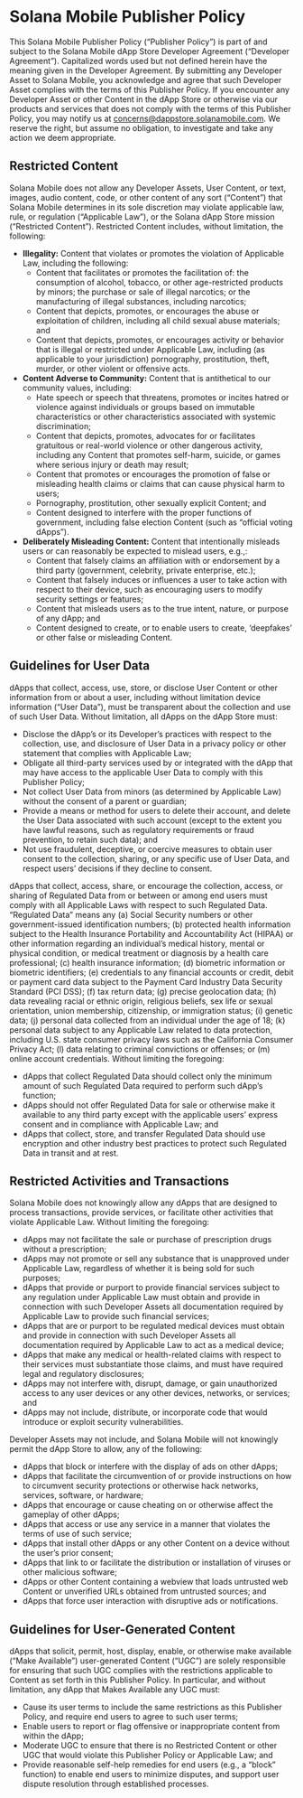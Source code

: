 # Solana Mobile Publisher Policy

This Solana Mobile Publisher Policy (“Publisher Policy”) is part of and subject to the Solana Mobile dApp Store Developer Agreement (“Developer Agreement”). Capitalized words used but not defined herein have the meaning given in the Developer Agreement. By submitting any Developer Asset to Solana Mobile, you acknowledge and agree that such Developer Asset complies with the terms of this Publisher Policy. If you encounter any Developer Asset or other Content in the dApp Store or otherwise via our products and services that does not comply with the terms of this Publisher Policy, you may notify us at [concerns@dappstore.solanamobile.com](mailto:concerns@dappstore.solanamobile.com). We reserve the right, but assume no obligation, to investigate and take any action we deem appropriate. 

## Restricted Content  
Solana Mobile does not allow any Developer Assets, User Content, or text, images, audio content, code, or other content of any sort (“Content”) that Solana Mobile determines in its sole discretion may violate applicable law, rule, or regulation (“Applicable Law”), or the Solana dApp Store mission (“Restricted Content”). Restricted Content includes, without limitation, the following:  
 

* **Illegality:** Content that violates or promotes the violation of Applicable Law, including the following:  
  * Content that facilitates or promotes the facilitation of: the consumption of alcohol, tobacco, or other age-restricted products by minors; the purchase or sale of illegal narcotics; or the manufacturing of illegal substances, including narcotics;  
  * Content that depicts, promotes, or encourages the abuse or exploitation of children, including all child sexual abuse materials; and  
  * Content that depicts, promotes, or encourages activity or behavior that is illegal or restricted under Applicable Law, including (as applicable to your jurisdiction) pornography, prostitution, theft, murder, or other violent or offensive acts.   
* **Content Adverse to Community:** Content that is antithetical to our community values, including:  
  * Hate speech or speech that threatens, promotes or incites hatred or violence against individuals or groups based on immutable characteristics or other characteristics associated with systemic discrimination;  
  * Content that depicts, promotes, advocates for or facilitates gratuitous or real-world violence or other dangerous activity, including any Content that promotes self-harm, suicide, or games where serious injury or death may result;  
  * Content that promotes or encourages the promotion of false or misleading health claims or claims that can cause physical harm to users;   
  * Pornography, prostitution, other sexually explicit Content; and  
  * Content designed to interfere with the proper functions of government, including false election Content (such as “official voting dApps”).  
* **Deliberately Misleading Content:** Content that intentionally misleads users or can reasonably be expected to mislead users, e.g.,:  
  * Content that falsely claims an affiliation with or endorsement by a third party (government, celebrity, private enterprise, etc.);  
  * Content that falsely induces or influences a user to take action with respect to their device, such as encouraging users to modify security settings or features;  
  * Content that misleads users as to the true intent, nature, or purpose of any dApp; and   
  * Content designed to create, or to enable users to create, ‘deepfakes’ or other false or misleading Content.

## Guidelines for User Data  
dApps that collect, access, use, store, or disclose User Content or other information from or about a user, including without limitation device information (“User Data”), must be transparent about the collection and use of such User Data. Without limitation, all dApps on the dApp Store must: 

* Disclose the dApp’s or its Developer’s practices with respect to the collection, use, and disclosure of User Data in a privacy policy or other statement that complies with Applicable Law;  
* Obligate all third-party services used by or integrated with the dApp that may have access to the applicable User Data to comply with this Publisher Policy;   
* Not collect User Data from minors (as determined by Applicable Law) without the consent of a parent or guardian;   
* Provide a means or method for users to delete their account, and delete the User Data associated with such account (except to the extent you have lawful reasons, such as regulatory requirements or fraud prevention, to retain such data); and  
* Not use fraudulent, deceptive, or coercive measures to obtain user consent to the collection, sharing, or any specific use of User Data, and respect users’ decisions if they decline to consent. 

dApps that collect, access, share, or encourage the collection, access, or sharing of Regulated Data from or between or among end users must comply with all Applicable Laws with respect to such Regulated Data. “Regulated Data” means any (a) Social Security numbers or other government-issued identification numbers; (b) protected health information subject to the Health Insurance Portability and Accountability Act (HIPAA) or other information regarding an individual’s medical history, mental or physical condition, or medical treatment or diagnosis by a health care professional; (c) health insurance information; (d) biometric information or biometric identifiers; (e) credentials to any financial accounts or credit, debit or payment card data subject to the Payment Card Industry Data Security Standard (PCI DSS); (f) tax return data; (g) precise geolocation data; (h) data revealing racial or ethnic origin, religious beliefs, sex life or sexual orientation, union membership, citizenship, or immigration status; (i) genetic data; (j) personal data collected from an individual under the age of 18; (k) personal data subject to any Applicable Law related to data protection, including U.S. state consumer privacy laws such as the California Consumer Privacy Act; (l) data relating to criminal convictions or offenses; or (m) online account credentials. Without limiting the foregoing: 

* dApps that collect Regulated Data should collect only the minimum amount of such Regulated Data required to perform such dApp’s function;  
* dApps should not offer Regulated Data for sale or otherwise make it available to any third party except with the applicable users’ express consent and in compliance with Applicable Law; and  
* dApps that collect, store, and transfer Regulated Data should use encryption and other industry best practices to protect such Regulated Data in transit and at rest.

## Restricted Activities and Transactions  
Solana Mobile does not knowingly allow any dApps that are designed to process transactions, provide services, or facilitate other activities that violate Applicable Law. Without limiting the foregoing: 

* dApps may not facilitate the sale or purchase of prescription drugs without a prescription;  
* dApps may not promote or sell any substance that is unapproved under Applicable Law, regardless of whether it is being sold for such purposes;  
* dApps that provide or purport to provide financial services subject to any regulation under Applicable Law must obtain and provide in connection with such Developer Assets all documentation required by Applicable Law to provide such financial services;  
* dApps that are or purport to be regulated medical devices must obtain and provide in connection with such Developer Assets all documentation required by Applicable Law to act as a medical device;  
* dApps that make any medical or health-related claims with respect to their services must substantiate those claims, and must have required legal and regulatory disclosures;  
* dApps may not interfere with, disrupt, damage, or gain unauthorized access to any user devices or any other devices, networks, or services; and  
* dApps may not include, distribute, or incorporate code that would introduce or exploit security vulnerabilities.


Developer Assets may not include, and Solana Mobile will not knowingly permit the dApp Store to allow, any of the following: 

* dApps that block or interfere with the display of ads on other dApps;  
* dApps that facilitate the circumvention of or provide instructions on how to circumvent security protections or otherwise hack networks, services, software, or hardware;  
* dApps that encourage or cause cheating on or otherwise affect the gameplay of other dApps;  
* dApps that access or use any service in a manner that violates the terms of use of such service;  
* dApps that install other dApps or any other Content on a device without the user’s prior consent;  
* dApps that link to or facilitate the distribution or installation of viruses or other malicious software;  
* dApps or other Content containing a webview that loads untrusted web Content or unverified URLs obtained from untrusted sources; and  
* dApps that force user interaction with disruptive ads or notifications.

## Guidelines for User-Generated Content  
dApps that solicit, permit, host, display, enable, or otherwise make available (“Make Available”) user-generated Content (“UGC”) are solely responsible for ensuring that such UGC complies with the restrictions applicable to Content as set forth in this Publisher Policy. In particular, and without limitation, any dApp that Makes Available any UGC must:

* Cause its user terms to include the same restrictions as this Publisher Policy, and require end users to agree to such user terms;  
* Enable users to report or flag offensive or inappropriate content from within the dApp;  
* Moderate UGC to ensure that there is no Restricted Content or other UGC that would violate this Publisher Policy or Applicable Law; and  
* Provide reasonable self-help remedies for end users (e.g., a “block” function) to enable end users to minimize disputes, and support user dispute resolution through established processes.

